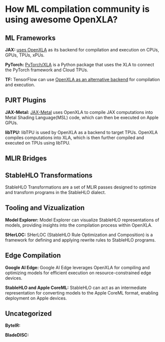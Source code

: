 # How ML compilation community is using awesome OpenXLA?

## ML Frameworks

**JAX:** [uses OpenXLA]((https://jax.readthedocs.io/en/latest/quickstart.html)) as
its backend for compilation and execution on CPUs, GPUs, TPUs, xPUs.

**PyTorch:** [PyTorch/XLA](https://github.com/pytorch/xla/) is a Python package that uses the
XLA to connect the PyTorch framework and Cloud TPUs.

**TF:** TensorFlow can use
[OpenXLA as an alternative backend](https://openxla.org/xla/tf2xla) for
compilation and execution.

## PJRT Plugins

**JAX-Metal:** [JAX-Metal](https://developer.apple.com/metal/jax/) uses OpenXLA to compile JAX
computations into Metal Shading Language(MSL) code, which can then be executed
on Apple GPUs.

**libTPU:** libTPU is used by OpenXLA as a backend to target TPUs. OpenXLA compiles
computations into XLA, which is then further compiled and executed on TPUs using
libTPU.

## MLIR Bridges

## StableHLO Transformations

 StableHLO Transformations are a set of MLIR passes designed to optimize and
 transform programs in the StableHLO dialect.

## Tooling and Vizualization

**Model Explorer:** Model Explorer can visualize StableHLO representations of models, providing
insights into the compilation process within OpenXLA.

**SHerLOC:** SHerLOC (StableHLO Rule Optimization and Composition) is a framework for
defining and applying rewrite rules to StableHLO programs.

## Edge Compilation

**Google AI Edge:** Google AI Edge leverages OpenXLA for compiling and optimizing models for
efficient execution on resource-constrained edge devices.

**StableHLO and Apple CoreML:** StableHLO can act as an intermediate representation for converting models to
the Apple CoreML format, enabling deployment on Apple devices.

## Uncategorized

**ByteIR:** 

**BladeDISC:** 
